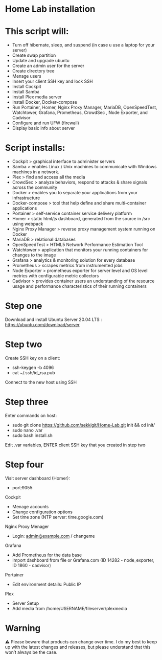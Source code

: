 # Home Lab installation

# This script will:

   - Turn off hibernate, sleep, and suspend (in case u use a laptop for your server)
   - Create swap partition
   - Update and upgrade ubuntu
   - Create an admin user for the server
   - Create directory tree
   - Menage users
   - Insert your client SSH key and lock SSH
   - Install Cockpit
   - Install Samba
   - Install Plex media server
   - Install Docker, Docker-compose
   - Run Portainer, Homer, Nginx Proxy Manager, MariaDB, OpenSpeedTest, Watchtower, Grafana, Prometheus, CrowdSec , Node Exporter, and Cadvisor
   - Configure and run UFW (firewall)
   - Display basic info about server

# Script installs: 

   - Cockpit               > graphical interface to administer servers
   - Samba                 > enables Linux / Unix machines to communicate with Windows machines in a network.
   - Plex                  > find and access all the media 
   - CrowdSec              > analyze behaviors, respond to attacks & share signals across the community
   - Docker                > enables you to separate your applications from your infrastructure
   - Docker-compose        > tool that help define and share multi-container applications
   - Portainer             > self-service container service delivery platform
   - Homer                 > static html/js dashboard, generated from the source in /src using webpack
   - Nginx Proxy Manager   > reverse proxy management system running on Docker
   - MariaDB               > relational databases
   - OpenSpeedTest         > HTML5 Network Performance Estimation Tool
   - Watchtower            > application that monitors your running containers for changes to the image
   - Grafana               > analytics & monitoring solution for every database
   - Prometheus            > scrapes metrics from instrumented jobs
   - Node Exporter         > prometheus exporter for server level and OS level metrics with configurable metric collectors
   - Cadvisor              > provides container users an understanding of the resource usage and performance characteristics of their running containers


# Step one

Download and install Ubuntu Server 20.04 LTS : https://ubuntu.com/download/server


# Step two

Create SSH key on a client:
   - ssh-keygen -b 4096
   - cat ~/.ssh/id_rsa.pub
   
Connect to the new host using SSH


# Step three

Enter commands on host:
   - sudo git clone https://github.com/sekkigit/Home-Lab.git init && cd init/
   - sudo nano .var
   - sudo bash install.sh

Edit .var variables, ENTER client SSH key that you created in step two


# Step four

Visit server dashboard (Homer):
   - port:9055

Cockpit
   - Menage accounts
   - Change configuration options
   - Set time zone (NTP server: time.google.com)

Nginx Proxy Menager
   - Login: admin@example.com / changeme

Grafana
   - Add Prometheus for the data base
   - Import dashboard from file or Grafana.com (ID 14282 - node_exporter, ID 1860 - cadvisor)

Portainer
   - Edit environment details: Public IP

Plex
   - Server Setup
   - Add media from /home/USERNAME/fileserver/plexmedia


# Warning

⚠️ Please beware that products can change over time. I do my best to keep up with the latest changes and releases, but please understand that this won’t always be the case.